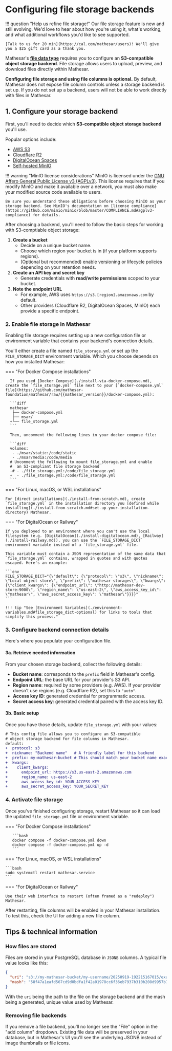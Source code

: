 # Configuring file storage backends

!!! question "Help us refine file storage!"
    Our file storage feature is new and still evolving. We'd love to hear about how you're using it, what's working, and what additional workflows you'd like to see supported.

	[Talk to us for 20 min](https://cal.com/mathesar/users)! We'll give you a $25 gift card as a thank you.

Mathesar's [**file data type**](../user-guide/files.md) requires you to configure an **S3-compatible object storage backend**. File storage allows users to upload, preview, and download files directly within Mathesar.

**Configuring file storage and using file columns is optional.** By default, Mathesar does not expose file column controls unless a storage backend is set up. If you do not set up a backend, users will not be able to work directly with files in Mathesar.

## 1. Configure your storage backend

First, you'll need to decide which **S3-compatible object storage backend** you'll use.

Popular options include:

- [AWS S3](https://docs.aws.amazon.com/s3/)
- [Cloudflare R2](https://www.cloudflare.com/developer-platform/products/r2/)
- [DigitalOcean Spaces](https://www.digitalocean.com/products/spaces)
- [Self-hosted MinIO](https://www.min.io/)

!!! warning "MinIO license considerations"
    MinIO is licensed under the [GNU Affero General Public License v3 (AGPLv3)](https://github.com/minio/minio/blob/master/LICENSE). This license requires that if you modify MinIO and make it available over a network, you must also make your modified source code available to users.

    Be sure you understand these obligations before choosing MinIO as your storage backend. See MinIO's documentation on [license compliance](https://github.com/minio/minio/blob/master/COMPLIANCE.md#agplv3-compliance) for details.

After choosing a backend, you'll need to follow the basic steps for working with S3-comptiable object storage:

1. **Create a bucket**
    - Decide on a unique bucket name.
    - Choose which region your bucket is in (if your platform supports regions).
    - (Optional but recommended) enable versioning or lifecycle policies depending on your retention needs.
1. **Create an API key and secret key**
    - Generate credentials with **read/write permissions** scoped to your bucket.
2. **Note the endpoint URL**
    - For example, AWS uses `https://s3.[region].amazonaws.com` by default.
    - Other providers (Cloudflare R2, DigitalOcean Spaces, MinIO) each provide a specific endpoint.

### 2. Enable file storage in Mathesar

Enabling file storage requires setting up a new configuration file or environment variable that contains your backend's connection details.

You'll either create a file named `file_storage.yml` or set up the `FILE_STORAGE_DICT` environment variable. Which you choose depends on how you installed Mathesar:

=== "For Docker Compose installations"

      If you used [Docker Compose](./install-via-docker-compose.md), create the `file_storage.yml` file next to your [`docker-compose.yml` file](https://github.com/mathesar-foundation/mathesar/raw/{{mathesar_version}}/docker-compose.yml):

      ```diff
      mathesar
       ├── docker-compose.yml
       ├── msar/
      +└── file_storage.yml
      ```

      Then, uncomment the following lines in your docker compose file:

      ```diff
      volumes:
       - ./msar/static:/code/static
       - ./msar/media:/code/media
      # Uncomment the following to mount file_storage.yml and enable
      #  an S3-compliant file storage backend
      -# - ./file_storage.yml:/code/file_storage.yml
      +  - ./file_storage.yml:/code/file_storage.yml
      ```

=== "For Linux, macOS, or WSL installations"

    For [direct installations](./install-from-scratch.md), create `file_storage.yml` in the installation directory you [defined while installing](./install-from-scratch.md#set-up-your-installation-directory) Mathesar.

=== "For DigitalOcean or Railway"

    If you deployed to an environment where you can't use the local filesystem (e.g. [DigitalOcean](./install-digitalocean.md), [Railway](./install-railway.md)), you can use the `FILE_STORAGE_DICT` environment variable instead of a `file_storage.yml` file.

    This variable must contain a JSON representation of the same data that `file_storage.yml` contains, wrapped in quotes and with quotes escaped. Here's an example:

    ```env
    FILE_STORAGE_DICT="{\"default\": {\"protocol\": \"s3\", \"nickname\": \"Local object store\", \"prefix\": \"mathesar-storages\", \"kwargs\": {\"client_kwargs\": {\"endpoint_url\": \"http://mathesar-dev-store:9000\", \"region_name\": \"us-east-2\", \"aws_access_key_id\": \"mathesar\", \"aws_secret_access_key\": \"mathesar\"}}}}"
    ```

    !!! tip "See [Environment Variables](./environment-variables.md#file_storage_dict-optional) for links to tools that simplify this process."

### 3. Configure backend connection details

Here's where you populate your configuration file.

#### 3a. Retrieve needed information

From your chosen storage backend, collect the following details:

* **Bucket name**: corresponds to the `prefix` field in Mathesar's config.
* **Endpoint URL**: the base URL for your provider's S3 API.
* **Region name**: required by some providers (e.g. AWS). If your provider doesn’t use regions (e.g. Cloudflare R2), set this to `"auto"`.
* **Access key ID**: generated credential for programmatic access.
* **Secret access key**: generated credential paired with the access key ID.

#### 3b. Basic setup

Once you have those details, update `file_storage.yml` with your values:

```diff
# This config file allows you to configure an S3-compatible
# object storage backend for file columns in Mathesar.
default:
+  protocol: s3
+  nickname: "Backend name"   # A friendly label for this backend
+  prefix: my-mathesar-bucket # This should match your bucket name exactly
+  kwargs:
+    client_kwargs:
+      endpoint_url: https://s3.us-east-2.amazonaws.com
+      region_name: us-east-2
+      aws_access_key_id: YOUR_ACCESS_KEY
+      aws_secret_access_key: YOUR_SECRET_KEY
```

### 4. Activate file storage

Once you've finished configuring storage, restart Mathesar so it can load the updated `file_storage.yml` file or environment variable.

=== "For Docker Compose installations"

       ```bash
       docker compose -f docker-compose.yml down
       docker compose -f docker-compose.yml up -d
       ```

=== "For Linux, macOS, or WSL installations"

    ```bash
    sudo systemctl restart mathesar.service
    ```

=== "For DigitalOcean or Railway"

    Use their web interface to restart (often framed as a "redeploy") Mathesar.

After restarting, file columns will be enabled in your Mathesar installation. To test this, check the UI for adding a new file column.

## Tips & technical information

### How files are stored

Files are stored in your PostgreSQL database in `JSONB` columns. A typical file value looks like this:

```json
{
  "uri": "s3://my-mathesar-bucket/my-username/20250919-192215167015/example.csv",
  "mash": "58f47a1eafd567cd9d0bdfa1f42a01978cc6f36eb7937b310b208d9957b7ee8b"
}
```

With the `uri` being the path to the file on the storage backend and the mash being a generated, unique value used by Mathesar.

### Removing file backends

If you remove a file backend, you'll no longer see the "File" option in the "add column" dropdown. Existing file data will be preserved in your database, but in Mathesar's UI you'll see the underlying JSONB instead of image thumbnails or file icons.
